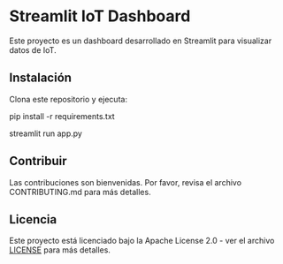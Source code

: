 # Streamlit IoT Dashboard

Este proyecto es un dashboard desarrollado en Streamlit para visualizar datos de IoT.

## Instalación

Clona este repositorio y ejecuta:

pip install -r requirements.txt

streamlit run app.py

## Contribuir

Las contribuciones son bienvenidas. Por favor, revisa el archivo CONTRIBUTING.md para más detalles.

 ## Licencia
Este proyecto está licenciado bajo la Apache License 2.0 - ver el archivo [LICENSE](LICENSE) para más detalles.
